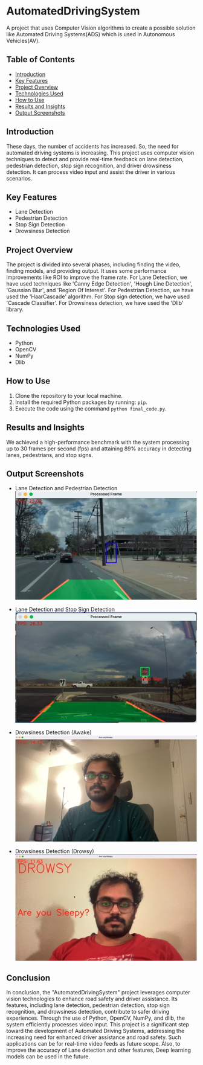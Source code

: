 # AutomatedDrivingSystem

A project that uses Computer Vision algorithms to create a possible solution like Automated Driving Systems(ADS) which is used in Autonomous Vehicles(AV).

## Table of Contents
- [Introduction](#introduction)
- [Key Features](#key-features)
- [Project Overview](#project-overview)
- [Technologies Used](#technologies-used)
- [How to Use](#how-to-use)
- [Results and Insights](#results-and-insights)
- [Output Screenshots](#output-screenshots)


## Introduction

These days, the number of accidents has increased. So, the need for automated driving systems is increasing.
This project uses computer vision techniques to detect and provide real-time feedback on lane detection, pedestrian detection, stop sign recognition, and driver drowsiness detection. It can process video input and assist the driver in various scenarios. 

## Key Features

- Lane Detection
- Pedestrian Detection
- Stop Sign Detection
- Drowsiness Detection

## Project Overview

The project is divided into several phases, including finding the video, finding models, and providing output. It uses some performance improvements like ROI to improve the frame rate. For Lane Detection, we have used techniques like 'Canny Edge Detection', 'Hough Line Detection', 'Gaussian Blur', and 'Region Of Interest'. For Pedestrian Detection, we have used the 'HaarCascade' algorithm. For Stop sign detection, we have used 'Cascade Classifier'. For Drowsiness detection, we have used the 'Dlib' library.

## Technologies Used

- Python
- OpenCV
- NumPy
- Dlib


## How to Use

1. Clone the repository to your local machine.
2. Install the required Python packages by running: `pip`.
3. Execute the code using the command `python final_code.py`.

## Results and Insights

We achieved a high-performance benchmark with the system processing up to 30 frames per second (fps) and attaining 89% accuracy in detecting lanes, pedestrians, and stop signs.


## Output Screenshots

- Lane Detection and Pedestrian Detection
![Lane and Pedestrian Detection](lane_pedestrian.png)

- Lane Detection and Stop Sign Detection
![Lane and Stop Sign Detection](lane_stop.png)

- Drowsiness Detection (Awake)
![Drowsiness Detection Awake](drowsiness_awake.png)

- Drowsiness Detection (Drowsy)
![Drowsiness Detection Drowsy](drowsniess.png)


## Conclusion

In conclusion, the "AutomatedDrivingSystem" project leverages computer vision technologies to enhance road safety and driver assistance. Its features, including lane detection, pedestrian detection, stop sign recognition, and drowsiness detection, contribute to safer driving experiences. Through the use of Python, OpenCV, NumPy, and dlib, the system efficiently processes video input. This project is a significant step toward the development of Automated Driving Systems, addressing the increasing need for enhanced driver assistance and road safety. Such applications can be for real-time video feeds as future scope. Also, to improve the accuracy of Lane detection and other features, Deep learning models can be used in the future.


